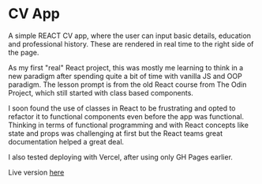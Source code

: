 # CV App

A simple REACT CV app, where the user can input basic details, education and professional history. These are rendered in real time to the right side of the page.

As my first "real" React project, this was mostly me learning to think in a new paradigm after spending quite a bit of time with vanilla JS and OOP paradigm. The lesson prompt is from the old React course from The Odin Project, which still started with class based components.

I soon found the use of classes in React to be frustrating and opted to refactor it to functional components even before the app was functional. Thinking in terms of functional programming and with React concepts like state and props was challenging at first but the React teams great documentation helped a great deal.

I also tested deploying with Vercel, after using only GH Pages earlier.

Live version [here](cv-app-rho.vercel.app)
